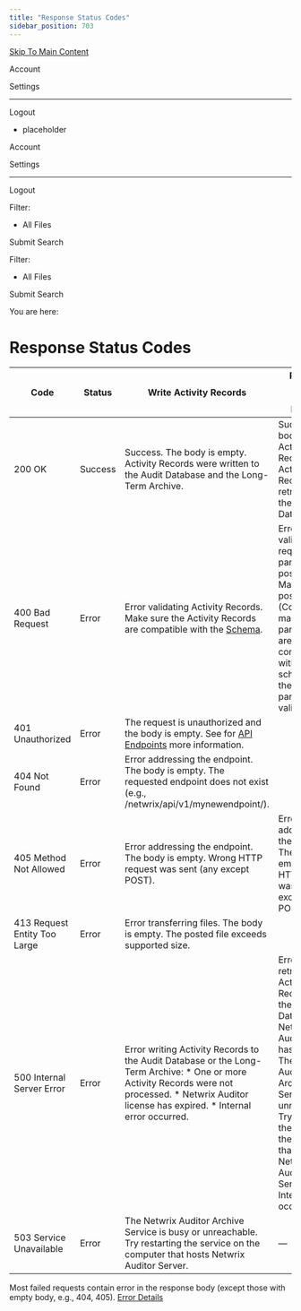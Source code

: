 ```yaml
---
title: "Response Status Codes"
sidebar_position: 703
---
```


[Skip To Main Content](#)

Account

Settings

---

Logout

* placeholder

Account

Settings

---

Logout

Filter: 

* All Files

Submit Search

Filter: 

* All Files

Submit Search

You are here:

# Response Status Codes

| Code | Status | Write Activity Records | Retrieve, search Activity Records |
| --- | --- | --- | --- |
| 200 OK | Success | Success. The body is empty.  Activity Records were written to the Audit Database and the Long-Term Archive. | Success. The body contains Activity Records.  Activity Records were retrieved from the Audit Database. |
| 400 Bad Request | Error | Error validating Activity Records.  Make sure the Activity Records are compatible with the [Schema](PostData/ActivityRecords.htm#Schema "Activity Records"). | Error validating request parameters or post data.  Make sure the post data files (Continuation mark, Search parameters) are compatible with their schemas and the `?count=` parameter is valid. |
| 401 Unauthorized | Error | The request is unauthorized and the body is empty. See for [API Endpoints](Endpoints.htm "API Endpoints") more information. | |
| 404 Not Found | Error | Error addressing the endpoint. The body is empty. The requested endpoint does not exist (e.g., /netwrix/api/v1/mynewendpoint/). | |
| 405 Method Not Allowed | Error | Error addressing the endpoint. The body is empty. Wrong HTTP request was sent (any except POST). | Error addressing the endpoint. The body is empty. Wrong HTTP request was sent (any except GET or POST). |
| 413 Request Entity Too Large | Error | Error transferring files. The body is empty. The posted file exceeds supported size. | |
| 500 Internal Server Error | Error | Error writing Activity Records to the Audit Database or the Long-Term Archive:   * One or more Activity Records were not processed. * Netwrix Auditor license has expired. * Internal error occurred. | Error retrieving Activity Records from the Audit Database:   * Netwrix Auditorlicense has expired. * The Netwrix Auditor Archive Service is unreachable. Try restarting the service on the computer that hosts Netwrix Auditor Server. * Internal error occurred. |
| 503 Service Unavailable | Error | The Netwrix Auditor Archive Service is busy or unreachable. Try restarting the service on the computer that hosts Netwrix Auditor Server. | — |

Most failed requests contain error in the response body (except those with empty body, e.g., 404, 405). [Error Details](ErrorDetails)